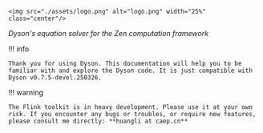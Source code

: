 ```@raw html
<img src="./assets/logo.png" alt="logo.png" width="25%" class="center"/>
```

*Dyson's equation solver for the Zen computation framework*

!!! info

    Thank you for using Dyson. This documentation will help you to be familiar with and explore the Dyson code. It is just compatible with Dyson v0.7.5-devel.250326.

!!! warning

    The Flink toolkit is in heavy development. Please use it at your own risk. If you encounter any bugs or troubles, or require new features, please consult me directly: **huangli at caep.cn**
